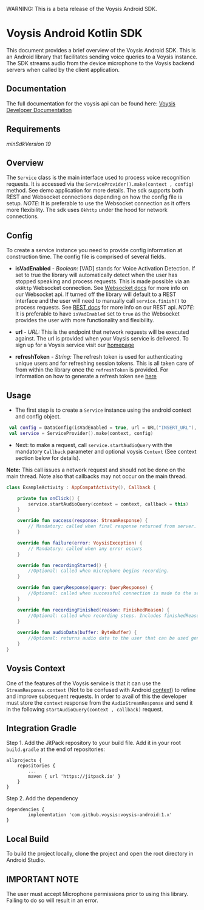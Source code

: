 WARNING: This is a beta release of the Voysis Android SDK.

Voysis Android Kotlin SDK
=====================


This document provides a brief overview of the Voysis Android SDK.
This is an Android library that facilitates sending voice
queries to a Voysis instance. The SDK streams audio from the device microphone 
to the Voysis backend servers when called by the client application.


Documentation
-------------


The full documentation for the voysis api can be found here: [Voysis Developer Documentation](https://developers.voysis.com/docs)


Requirements
-------------
*minSdkVersion 19*


Overview
-------------


The `Service` class is the main interface used to process voice recognition requests.
It is accessed via the `ServiceProvider().make(context , config)` method. See demo application for more details.
The sdk supports both REST and Websocket connections depending on how the config file is setup.
*NOTE*: It is preferable to use the Websocket connection as it offers more flexibility. 
The sdk uses `Okhttp` under the hood for network connections.


Config 
-------------

To create a service instance you need to provide config information at construction time. 
The config file is comprised of several fields.

- **isVadEnabled** - *Boolean:* [VAD] stands for Voice Activation Detection. 
If set to true the library will automatically detect when the user has stopped speaking and process requests. 
This is made possible via an `okHttp` Websocket connection. See [Websocket docs](https://developers.voysis.com/docs/websocket-api) for more info on our Websocket api.
If turned off the library will default to a REST interface and the user will need to manually call `service.finish()` to process requests. See [REST docs](https://developers.voysis.com/docs/rest-api) for more info on our REST api.
*NOTE*: It is preferable to have `isVadEnabled` set to `true` as the Websocket provides the user with more functionality and flexibility.

- **url** - *URL:* This is the endpoint that network requests will be executed against. 
The url is provided when your Voysis service is delivered. To sign up for a Voysis service visit our [homepage](https://voysis.com/)   

- **refreshToken** - *String:* The refresh token is used for authenticating unique users and for refreshing session tokens. 
This is all taken care of from within the library once the `refreshToken` is provided. 
For information on how to generate a refresh token see [here](https://developers.voysis.com/docs/authorization#section-introduction)

Usage
-------------


- The first step is to create a `Service` instance using the android context and config object.
```kotlin
 val config = DataConfig(isVadEnabled = true, url = URL("INSERT_URL"), refreshToken = "INSERT_TOKEN")
 val service = ServiceProvider().make(context, config)
```


- Next: to make a request, call `service.startAudioQuery` with the mandatory `Callback` parameter and optional voysis `Context` (See context section below for details).
 
 **Note:** This call issues a network request and should not be done on the main thread. Note also that callbacks may not occur on the main thread.
```kotlin
class ExampleActivity : AppCompatActivity(), Callback {

    private fun onClick() {
        service.startAudioQuery(context = context, callback = this)
    }

    override fun success(response: StreamResponse) {
        // Mandatory: called when final response returned from server.
    }

    override fun failure(error: VoysisException) {
        // Mandatory: called when any error occurs
    }

    override fun recordingStarted() {
        //Optional: called when microphone begins recording.
    }

    override fun queryResponse(query: QueryResponse) {
        //Optional: called when successful connection is made to the server.
    }

    override fun recordingFinished(reason: FinishedReason) {
        //Optional: called when recording stops. Includes finishedReason enum.
    }
    
    override fun audioData(buffer: ByteBuffer) {
        //Optional: returns audio data to the user that can be used generating for dynamic animations, analytics etc.
    }
}

```

Voysis Context
-----------------

One of the features of the Voysis service is that it can use the `StreamResponse.context` 
(Not to be confused with Android [context](https://developer.android.com/reference/android/content/Context)) to refine and improve subsequent requests. In order to avail of this 
the developer must store the `context` response from the `AudioStreamResponse` and send it in the following `startAudioQuery(context , callback)` request.  

Integration Gradle
-------------


Step 1. Add the JitPack repository to your build file. Add it in your root `build.gradle` at the end of repositories:

	allprojects {
		repositories {
			...
			maven { url 'https://jitpack.io' }
		}
	}
Step 2. Add the dependency

	dependencies {
	        implementation 'com.github.voysis:voysis-android:1.x'
	}
	

Local Build
-------------


To build the project locally, clone the project and open the root directory in Android Studio.

	
IMPORTANT NOTE
-------------


The user must accept Microphone permissions prior to using this library. Failing to do so will result in an error.





